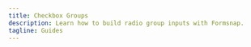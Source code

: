 ```yaml
---
title: Checkbox Groups
description: Learn how to build radio group inputs with Formsnap.
tagline: Guides
---
```

